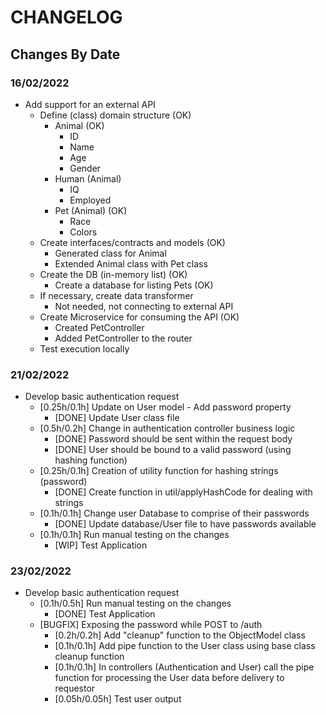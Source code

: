 # CHANGELOG

## Changes By Date

### 16/02/2022

* Add support for an external API
  * Define (class) domain structure (OK)
    * Animal (OK)
      * ID
      * Name
      * Age
      * Gender
    * Human (Animal)
      * IQ
      * Employed
    * Pet (Animal) (OK)
      * Race
      * Colors
   * Create interfaces/contracts and models (OK)
     * Generated class for Animal
     * Extended Animal class with Pet class
   * Create the DB (in-memory list) (OK)
     * Create a database for listing Pets (OK) 
   * If necessary, create data transformer
     * Not needed, not connecting to external API
   * Create Microservice for consuming the API (OK)
     * Created PetController
     * Added PetController to the router
   * Test execution locally

### 21/02/2022

* Develop basic authentication request
  * [0.25h/0.1h] Update on User model - Add password property
    * [DONE] Update User class file
  * [0.5h/0.2h] Change in authentication controller business logic
    * [DONE] Password should be sent within the request body
    * [DONE] User should be bound to a valid password (using hashing function)
  * [0.25h/0.1h] Creation of utility function for hashing strings (password)
    * [DONE] Create function in util/applyHashCode for dealing with strings
  * [0.1h/0.1h] Change user Database to comprise of their passwords
    * [DONE] Update database/User file to have passwords available
  * [0.1h/0.1h] Run manual testing on the changes
    * [WIP] Test Application


### 23/02/2022

* Develop basic authentication request
  * [0.1h/0.5h] Run manual testing on the changes
    * [DONE] Test Application
  * [BUGFIX] Exposing the password while POST to /auth
    * [0.2h/0.2h] Add "cleanup" function to the ObjectModel class
    * [0.1h/0.1h] Add pipe function to the User class using base class cleanup function
    * [0.1h/0.1h] In controllers (Authentication and User) call the pipe function for processing the User data before delivery to requestor
    * [0.05h/0.05h] Test user output